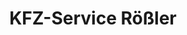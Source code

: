 ---
title: "KFZ-Service Rößler"
url: /kelbra-kyffhaeuser/kfz-service-roessler/
shop: Autowerkstatt
---